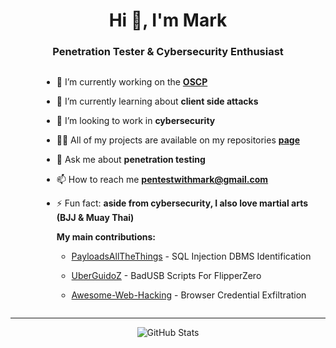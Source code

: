 <h1 align="center">Hi 👋, I'm Mark</h1>
<h3 align="center">Penetration Tester & Cybersecurity Enthusiast</h3>

<div style="display: flex; justify-content: center;">
  <div style="padding-left: 50px;">

  - 🔭 I’m currently working on the [**OSCP**](https://www.offsec.com/courses/pen-200/)

  - 🌱 I’m currently learning about **client side attacks**

  - 👯 I’m looking to work in **cybersecurity**

  - 👨‍💻 All of my projects are available on my repositories [**page**](https://github.com/MarkCyber?tab=repositories)

  - 💬 Ask me about **penetration testing**

  - 📫 How to reach me **pentestwithmark@gmail.com**

  - ⚡ Fun fact: **aside from cybersecurity, I also love martial arts (BJJ & Muay Thai)**

    **My main contributions:** 

    - [PayloadsAllTheThings](https://github.com/swisskyrepo/PayloadsAllTheThings) - SQL Injection DBMS Identification

    - [UberGuidoZ](https://github.com/UberGuidoZ/Flipper) - BadUSB Scripts For FlipperZero

    - [Awesome-Web-Hacking](https://github.com/infoslack/awesome-web-hacking) - Browser Credential Exfiltration

  </div>
</div>

---
<p align="center">
  <img src="https://github-readme-stats.vercel.app/api?username=markcyber&show_icons=true&theme=github_dark&hide_rank=true&hide_title=true&disable_animations=true&hide=issues,prs" alt="GitHub Stats"/>
</p>
